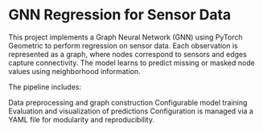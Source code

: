 # GNN Regression for Sensor Data
This project implements a Graph Neural Network (GNN) using PyTorch Geometric to perform regression on sensor data. Each observation is represented as a graph, where nodes correspond to sensors and edges capture connectivity. The model learns to predict missing or masked node values using neighborhood information.

The pipeline includes:

Data preprocessing and graph construction
Configurable model training
Evaluation and visualization of predictions
Configuration is managed via a YAML file for modularity and reproducibility.

